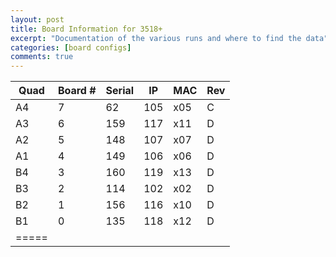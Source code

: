 ```yaml
---
layout: post
title: Board Information for 3518+
excerpt: "Documentation of the various runs and where to find the data"
categories: [board configs]
comments: true
---
```

| Quad | Board # | Serial | IP | MAC | Rev |
|--------|--------|--------|--------|--------|--------|
| A4 | 7 | 62 | 105 | x05 | C |
| A3 | 6 | 159 | 117 | x11 | D |
| A2 | 5 | 148 | 107 | x07 | D |
| A1 | 4 | 149 | 106 | x06 | D |
| B4 | 3 | 160 | 119 | x13 | D |
| B3 | 2 | 114 | 102 | x02 | D |
| B2 | 1 | 156 | 116 | x10 | D |
| B1 | 0 | 135 | 118 | x12 | D |
|=====
        
